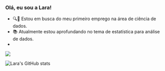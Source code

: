 ### Olá, eu sou a Lara!

- 🔍🚗 Estou em busca do meu primeiro emprego na área de ciência de dados.
- 📚 Atualmente estou aprofundando no tema de estatística para análise de dados.
-
<div> 
  <a href="https://www.linkedin.com/in/lara-arag%C3%A3o-39b7b020a/" target="_blank"><img src="https://img.shields.io/badge/-LinkedIn-%230077B5?style=for-the-badge&logo=linkedin&logoColor=white" target="_blank"></a> 
</div>


![Lara's GitHub stats](https://github-readme-stats.vercel.app/api?username=LaraLdA&show_icons=true)
